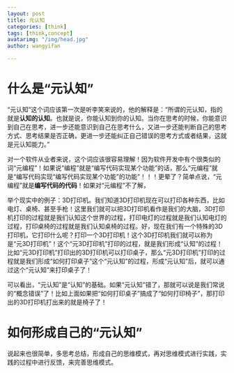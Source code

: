 ```yaml
---
layout: post
title: 元认知
categories: [think]
tags: [think,concept]
avatarimg: "/img/head.jpg"
author: wangyifan

---
```


# 什么是“元认知”

“元认知”这个词应该第一次是听李笑来说的，他的解释是：“所谓的元认知，指的就是**认知的认知**。也就是说，你能认知到你的认知。当你在思考的时候，你能意识到自己在思考，进一步还能意识到自己在思考什么，又进一步还能判断自己的思考方式、思考结果是否正确，更进一步还能纠正自己错误的思考方式或者结果，这就是元认知能力。”

对一个软件从业者来说，这个词应该很容易理解！因为软件开发中有个很类似的词“元编程”！如果说“编程”就是“编写代码实现某个功能”的话，那么“元编程”就是“编写代码实现“编写代码实现某个功能”的功能”！！！更晕了？简单点说，“元编程”就是**编写代码的代码**！如果对“元编程”不了解，

<!-- more -->

举个现实中的例子：3D打印机。我们知道3D打印机现在可以打印各种东西，比如电灯、桌椅、甚至手枪！这里我们就可以把3D打印机看作是我们的大脑，3D打印机打印的过程就是我们认知这个世界的过程，打印电灯的过程就是我们认知电灯的过程，打印桌椅的过程就是我们认知桌椅的过程。好，现在我们有一个特殊的3D打印机，它打印什么呢？打印一个3D打印机！这个3D打印机我们就可以称为是“元3D打印机”！这个“元3D打印机”打印的过程，就是我们形成“认知”的过程！比如“元3D打印机”打印出的3D打印机可以打印桌子，那么“元3D打印机”打印的过程就是我们形成“如何打印桌子”这个“元认知”的过程，形成“元认知”后，就可以通过这个“元认知”来打印桌子了！

可以看出，“元认知”是“认知”的基础。如果“元认知”错了，那就可以说是我们常说的“概念错误”了！比如上面如果把“如何打印桌子”搞成了“如何打印椅子”，那打印出的3D打印机打出来的就是椅子了！

# 如何形成自己的“元认知”

说起来也很简单，多思考总结，形成自己的思维模式，再对思维模式进行实践，实践的过程中进行反馈，来完善思维模式。
